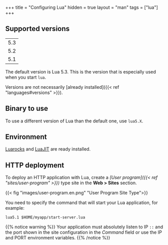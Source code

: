 +++
title = "Configuring Lua"
hidden = true
layout = "man"
tags = ["lua"]
+++

## Supported versions

||
|---|
|5.3|
|5.2|
|5.1|

The default version is Lua 5.3. This is the version that is especially used when you start `lua`.

Versions are not necessarily [already installed]({{< ref "languages#versions" >}}).
## Binary to use

To use a different version of Lua than the default one, use `lua5.X`.

## Environment

[Luarocks](https://luarocks.org/) and [LuaJIT](http://luajit.org/) are ready installed.

## HTTP deployment

To deploy an HTTP application with Lua, create a *[User program]({{< ref "sites/user-program" >}})* type site in the **Web > Sites** section.

{{< fig "images/user-program.en.png" "User Program Site Type">}}

You need to specify the command that will start your Lua application, for example:

```
lua5.1 $HOME/myapp/start-server.lua
```

{{% notice warning %}}
Your application must absolutely listen to IP `::` and the port shown in the site configuration in the *Command* field or use the IP and PORT environment variables.
{{% /notice %}}
